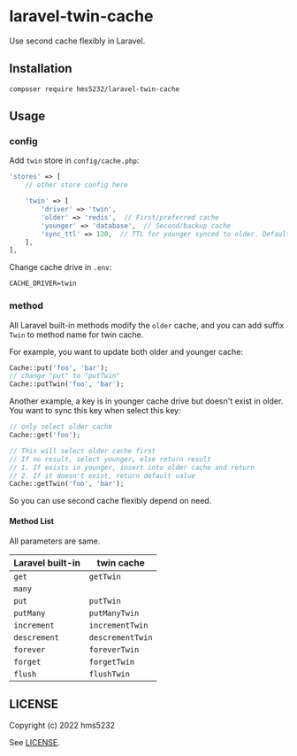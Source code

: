 # laravel-twin-cache
Use second cache flexibly in Laravel.

## Installation

```
composer require hms5232/laravel-twin-cache
```

## Usage

### config

Add `twin` store in `config/cache.php`:

```php
'stores' => [
    // other store config here

    'twin' => [
        'driver' => 'twin',
        'older' => 'redis',  // First/preferred cache
        'younger' => 'database',  // Second/backup cache
        'sync_ttl' => 120,  // TTL for younger synced to older. Default is null => forever
    ],
],
```

Change cache drive in `.env`:

```
CACHE_DRIVER=twin
```

### method

All Laravel built-in methods modify the `older` cache, and you can add suffix `Twin` to method name for twin cache.

For example, you want to update both older and younger cache:

```php
Cache::put('foo', 'bar');
// change "put" to "putTwin"
Cache::putTwin('foo', 'bar');
```

Another example, a key is in younger cache drive but doesn't exist in older. You want to sync this key when select this key:

```php
// only select older cache
Cache::get('foo');

// This will select older cache first
// If no result, select younger, else return result
// 1. If exists in younger, insert into older cache and return
// 2. If it doesn't exist, return default value
Cache::getTwin('foo', 'bar');
```

So you can use second cache flexibly depend on need.

#### Method List

All parameters are same.

| Laravel built-in | twin cache       |
|------------------|------------------|
| `get`            | `getTwin`        |
| `many`           |                  |
| `put`            | `putTwin`        |
| `putMany`        | `putManyTwin`    |
| `increment`      | `incrementTwin`  |
| `descrement`     | `descrementTwin` |
| `forever`        | `foreverTwin`    |
| `forget`         | `forgetTwin`     |
| `flush`          | `flushTwin`      |

## LICENSE

Copyright (c) 2022 hms5232

See [LICENSE](LICENSE).
